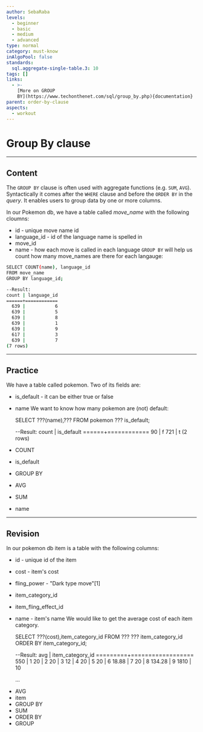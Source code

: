 ```yaml
---
author: SebaRaba
levels:
  - beginner
  - basic
  - medium
  - advanced
type: normal
category: must-know
inAlgoPool: false
standards:
  sql.aggregate-single-table.3: 10
tags: []
links:
  - >-
    [More on GROUP
    BY](https://www.techonthenet.com/sql/group_by.php){documentation}
parent: order-by-clause
aspects:
  - workout
---
```


# Group By clause


---

## Content

The `GROUP BY` clause is often used with aggregate functions (e.g. `SUM`, `AVG`). Syntactically it comes after the `WHERE` clause and before the `ORDER BY` in the *query*. It enables users to group data by one or more columns.

In our Pokemon db, we have a table called *move_name* with the following cloumns:

* id - unique move name id
* language_id - id of the language name is spelled in
* move_id
* name - how each move is called in each language
  `GROUP BY` will help us count how many move_names are there for each langauge:

```bash
SELECT COUNT(name), language_id
FROM move_name
GROUP BY language_id;

--Result:
count | language_id
======+============
  639 |           6
  639 |           5
  639 |           8
  639 |           1
  639 |           9
  617 |           3
  639 |           7
(7 rows)
```


---

## Practice

We have a table called pokemon. Two of its fields are:

* is_default - it can be either true or false
* name
  We want to know how many pokemon are (not) default:

    SELECT ???(name),???
    FROM pokemon
    ??? is_default;

    --Result:
    count | is_default
    ======+============
       90 | f
      721 | t
    (2 rows)

* COUNT
* is_default
* GROUP BY
* AVG
* SUM
* name


---

## Revision

In our pokemon db item is a table with the following columns:

  - id - unique id of the item
  - cost - item's cost
  - fling_power - "Dark type move"[1]
  - item_category_id
  - item_fling_effect_id
  - name - item's name
  We would like to get the average cost of each item category.

    SELECT ???(cost),item_category_id
    FROM ???
    ??? item_category_id
    ORDER BY item_category_id;

    --Result:
    avg      | item_category_id
    =========+==================
    550      |        1
    20       |        2
    20       |        3
    12       |        4
    20       |        5
    20       |        6
    18.88    |        7
    20       |        8
    134.28   |        9
    1810     |        10

    ...

* AVG
* item
* GROUP BY
* SUM
* ORDER BY
* GROUP

